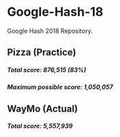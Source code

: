 # Google-Hash-18
Google Hash 2018 Repository.

## Pizza (Practice)
##### Total score: 876,515 (83%)

##### Maximum possible score: 1,050,057

## WayMo (Actual)
##### Total score: 5,557,939

